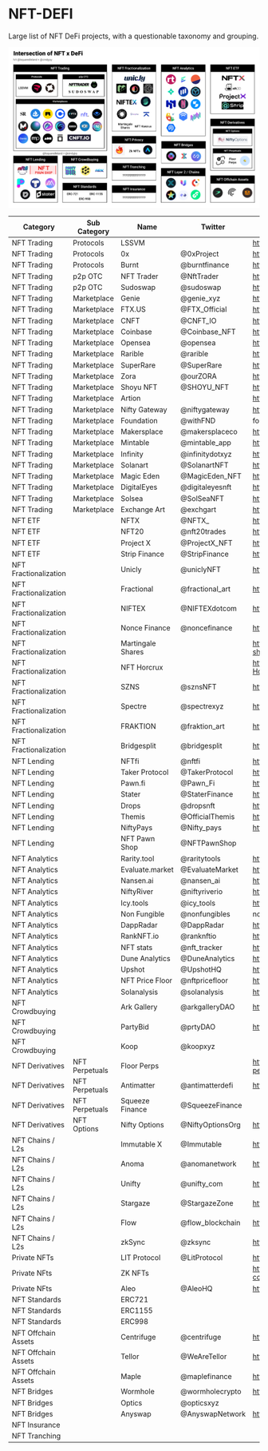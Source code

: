 # NFT-DEFI
Large list of NFT DeFi projects, with a questionable taxonomy and grouping.

![graphic](NFTxDeFi.png)


| Category              | Sub Category   | Name              | Twitter          | Link                                                |
|-----------------------|----------------|-------------------|------------------|-----------------------------------------------------|
| NFT Trading           | Protocols      | LSSVM             |                  | https://0xmons.xyz/assets/nftamm.pdf                |
| NFT Trading           | Protocols      | 0x                | @0xProject       | https://0x.org/                                     |
| NFT Trading           | Protocols      | Burnt             | @burntfinance    | https://www.burnt.com/                              |
| NFT Trading           | p2p OTC        | NFT Trader        | @NftTrader       | https://www.nfttrader.io/                           |
| NFT Trading           | p2p OTC        | Sudoswap          | @sudoswap        | https://sudoswap.xyz/#/                             |
| NFT Trading           | Marketplace    | Genie             | @genie_xyz       | https://genie.xyz                                   |
| NFT Trading           | Marketplace    | FTX.US            | @FTX_Official    | https://ftx.com/en/nfts                             |
| NFT Trading           | Marketplace    | CNFT              | @CNFT_IO         | https://cnft.io/                                    |
| NFT Trading           | Marketplace    | Coinbase          | @Coinbase_NFT    | https://coinbase.com/                               |
| NFT Trading           | Marketplace    | Opensea           | @opensea         | https://opensea.io/                                 |
| NFT Trading           | Marketplace    | Rarible           | @rarible         | https://rarible.com/                                |
| NFT Trading           | Marketplace    | SuperRare         | @SuperRare       | https://superrare.com/                              |
| NFT Trading           | Marketplace    | Zora              | @ourZORA         | https://zora.co/                                    |
| NFT Trading           | Marketplace    | Shoyu NFT         | @SHOYU_NFT       | https://www.shoyunft.com/                           |
| NFT Trading           | Marketplace    | Artion            |                  | https://artion.io/                                  |
| NFT Trading           | Marketplace    | Nifty Gateway     | @niftygateway    |  https://niftygateway.com/                          |
| NFT Trading           | Marketplace    | Foundation        | @withFND         |  foundation.app                                     |
| NFT Trading           | Marketplace    | Makersplace       | @makersplaceco   |  https://makersplace.com/                           |
| NFT Trading           | Marketplace    | Mintable          | @mintable_app    |  https://mintable.app/                              |
| NFT Trading           | Marketplace    | Infinity          | @infinitydotxyz  | https://infinity.xyz/                               |
| NFT Trading           | Marketplace    | Solanart          | @SolanartNFT     | https://solanart.io/                                |
| NFT Trading           | Marketplace    | Magic Eden        | @MagicEden_NFT   | https://magiceden.io/                               |
| NFT Trading           | Marketplace    | DigitalEyes       | @digitaleyesnft  | https://digitaleyes.market/                         |
| NFT Trading           | Marketplace    | Solsea            | @SolSeaNFT       | https://solsea.io/                                  |
| NFT Trading           | Marketplace    | Exchange Art      | @exchgart        | https://exchange.art/                               |
| NFT ETF               |                | NFTX              | @NFTX_           | https://nftx.io/                                    |
| NFT ETF               |                | NFT20             | @nft20trades     | https://nft20.io/                                   |
| NFT ETF               |                | Project X         | @ProjectX_NFT    | https://www.projectxnft.com/                        |
| NFT ETF               |                | Strip Finance     | @StripFinance    | https://strip.finance/                              |
| NFT Fractionalization |                | Unicly            | @uniclyNFT       | https://www.unic.ly/                                |
| NFT Fractionalization |                | Fractional        | @fractional_art  | https://fractional.art/                             |
| NFT Fractionalization |                | NIFTEX            | @NIFTEXdotcom    | https://niftex.com/                                 |
| NFT Fractionalization |                | Nonce Finance     | @noncefinance    | https://noncefinance.com/                           |
| NFT Fractionalization |                | Martingale Shares |                  | https://www.paradigm.xyz/2021/09/martingale-shares/ |
| NFT Fractionalization |                | NFT Horcrux       |                  | https://github.com/pringao-chevere/NFT-Horcrux      |
| NFT Fractionalization |                | SZNS              | @sznsNFT         | https://szns.io/                                    |
| NFT Fractionalization |                | Spectre           | @spectrexyz      | https://spectre.xyz/                                |
| NFT Fractionalization |                | FRAKTION          | @fraktion_art    | https://www.fraktion.art/                           |
| NFT Fractionalization |                | Bridgesplit       | @bridgesplit     | https://www.bridgesplit.com/                        |
| NFT Lending           |                | NFTfi             | @nftfi           | https://nftfi.com/                                  |
| NFT Lending           |                | Taker Protocol    | @TakerProtocol   | https://taker.org/                                  |
| NFT Lending           |                | Pawn.fi           | @Pawn_Fi         | https://www.pawn.fi/                                |
| NFT Lending           |                | Stater            | @StaterFinance   | https://stater.co/                                  |
| NFT Lending           |                | Drops             | @dropsnft        | https://drops.co/                                   |
| NFT Lending           |                | Themis            | @OfficialThemis  | https://themis.exchange/                            |
| NFT Lending           |                | NiftyPays         | @Nifty_pays      | https://www.niftypays.com/                          |
| NFT Lending           |                | NFT Pawn Shop     | @NFTPawnShop     |                                                     |
| NFT Analytics         |                | Rarity.tool       | @raritytools     | https://rarity.tools/                               |
| NFT Analytics         |                | Evaluate.market   | @EvaluateMarket  | https://evaluate.market                             |
| NFT Analytics         |                | Nansen.ai         | @nansen_ai       | https://www.nansen.ai/                              |
| NFT Analytics         |                | NiftyRiver        | @niftyriverio    | https://www.niftyriver.io/                          |
| NFT Analytics         |                | Icy.tools         | @icy_tools       | https://icy.tools/                                  |
| NFT Analytics         |                | Non Fungible      | @nonfungibles    |  nonfungible.com                                    |
| NFT Analytics         |                | DappRadar         | @DappRadar       |  https://dappradar.com/nft                          |
| NFT Analytics         |                | RankNFT.io        | @ranknftio       |  https://ranknft.io/                                |
| NFT Analytics         |                | NFT stats         | @nft_tracker     | https://www.nft-stats.com/                          |
| NFT Analytics         |                | Dune Analytics    | @DuneAnalytics   | https://dune.xyz/                                   |
| NFT Analytics         |                | Upshot            | @UpshotHQ        | https://upshot.io/                                  |
| NFT Analytics         |                | NFT Price Floor   | @nftpricefloor   | https://nftpricefloor.com/                          |
| NFT Analytics         |                | Solanalysis       | @solanalysis     | https://solanalysis.com/                            |
| NFT Crowdbuying       |                | Ark Gallery       | @arkgalleryDAO   | https://ark.gallery                                 |
| NFT Crowdbuying       |                | PartyBid          | @prtyDAO         | https://www.partybid.app/                           |
| NFT Crowdbuying       |                | Koop              | @koopxyz         |                                                     |
| NFT Derivatives       | NFT Perpetuals | Floor Perps       |                  | https://www.paradigm.xyz/2021/08/floor-perps/       |
| NFT Derivatives       | NFT Perpetuals | Antimatter        | @antimatterdefi  | https://antimatter.finance/                         |
| NFT Derivatives       | NFT Perpetuals | Squeeze Finance   | @SqueezeFinance  |                                                     |
| NFT Derivatives       | NFT Options    | Nifty Options     | @NiftyOptionsOrg | https://niftyoptions.org/                           |
| NFT Chains / L2s      |                | Immutable X       | @Immutable       | https://www.immutable.com/                          |
| NFT Chains / L2s      |                | Anoma             | @anomanetwork    | https://anoma.network/                              |
| NFT Chains / L2s      |                | Unifty            | @unifty_com      | https://unifty.io/                                  |
| NFT Chains / L2s      |                | Stargaze          | @StargazeZone    | https://stargaze.zone/                              |
| NFT Chains / L2s      |                | Flow              | @flow_blockchain | https://www.onflow.org/                             |
| NFT Chains / L2s      |                | zkSync            | @zksync          | https://zksync.io/dev/nfts.html                     |
| Private NFTs          |                | LIT Protocol      | @LitProtocol     | https://litprotocol.com/                            |
| Private NFts          |                | ZK NFTs           |                  | https://github.com/centrifuge/zk-nft-demo-contract  |
| Private NFts          |                | Aleo              | @AleoHQ          | https://aleohq.com                                  |
| NFT Standards         |                | ERC721            |                  |                                                     |
| NFT Standards         |                | ERC1155           |                  |                                                     |
| NFT Standards         |                | ERC998            |                  |                                                     |
| NFT Offchain Assets   |                | Centrifuge        | @centrifuge      | https://centrifuge.io/                              |
| NFT Offchain Assets   |                | Tellor            | @WeAreTellor     | https://www.tellor.io/                              |
| NFT Offchain Assets   |                | Maple             | @maplefinance    | https://www.maple.finance/                          |
| NFT Bridges           |                | Wormhole          | @wormholecrypto  | https://wormholebridge.com/#/                       |
| NFT Bridges           |                | Optics            | @opticsxyz       |                                                     |
| NFT Bridges           |                | Anyswap           | @AnyswapNetwork  | https://anyswap.exchange/                           |
| NFT Insurance         |                |                   |                  |                                                     |
| NFT Tranching         |                |                   |                  |                                                     |